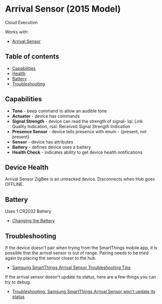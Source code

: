 # Arrival Sensor (2015 Model)

Cloud Execution

Works with:

* [Arrival Sensor](https://www.smartthings.com/products/samsung-smartthings-arrival-sensor)

## Table of contents

* [Capabilities](#capabilities)
* [Health](#device-health)
* [Battery](#battery)
* [Troubleshooting](#troubleshooting)


## Capabilities

* **Tone** - beep command to allow an audible tone
* **Actuator** - device has commands
* **Signal Strength** - device can read the strength of signal- lqi: Link Quality Indication, rssi: Received Signal Strength Indication
* **Presence Sensor** - device tells presence with enum - {present, not present}
* **Sensor** - device has attributes
* **Battery** - defines device uses a battery
* **Health Check** - indicates ability to get device health notifications


## Device Health

Arrival Sensor ZigBee is an untracked device. Disconnects when Hub goes OFFLINE.


## Battery

Uses 1 CR2032 Battery

* [Changing the Battery](https://support.smartthings.com/hc/en-us/articles/200907400-How-to-change-the-battery-in-the-SmartSense-Presence-Sensor-and-Samsung-SmartThings-Arrival-Sensor)


## Troubleshooting

If the device doesn't pair when trying from the SmartThings mobile app, it is possible that the arrival sensor is out of range.
Pairing needs to be tried again by placing the sensor closer to the hub.

* [Samsung SmartThings Arrival Sensor Troubleshooting Tips](https://support.smartthings.com/hc/en-us/articles/205382134-Samsung-SmartThings-Arrival-Sensor-2015-model-)

If the arrival sensor doesn't update its status, here are a few things you can try to debug.

* [Troubleshooting: Samsung SmartThings Arrival Sensor won't update its status](https://support.smartthings.com/hc/en-us/articles/200846514-Troubleshooting-Samsung-SmartThings-Arrival-Sensor-won-t-update-its-status)